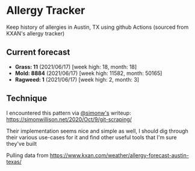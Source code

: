 # Allergy Tracker

Keep history of allergies in Austin, TX using github Actions (sourced from KXAN's allergy tracker)

## Current forecast
<!-- INJECT FORECAST -->
- **Grass: 11** (2021/06/17)  [week high: 18, month: 18]
- **Mold: 8884** (2021/06/17)  [week high: 11582, month: 50165]
- **Ragweed: 1** (2021/06/17)  [week high: 2, month: 3]
<!-- END INJECT FORECAST -->

## Technique

I encountered this pattern via [@simonw's](https://github.com/simonw) writeup: https://simonwillison.net/2020/Oct/9/git-scraping/

Their implementation seems nice and simple as well, I should dig through their various use-cases for it and find other useful tools that I'm sure they've built

Pulling data from https://www.kxan.com/weather/allergy-forecast-austin-texas/
